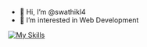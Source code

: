 - 👋 Hi, I’m @swathikl4
- 👀 I’m interested in Web Development

<!---
swathikl4/swathikl4 is a ✨ special ✨ repository because its `README.md` (this file) appears on your GitHub profile.
You can click the Preview link to take a look at your changes.
--->
[![My Skills](https://skills.thijs.gg/icons?i=html,css,js,c,git,py,mysql,replit,vscode)](https://skillicons.dev)
